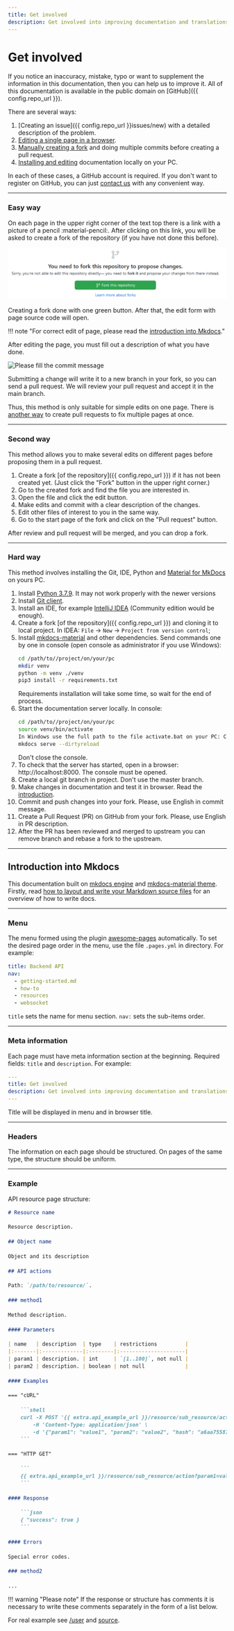 ```yaml
---
title: Get involved
description: Get involved into improving documentation and translations of the Navixy Platform
---
```


# Get involved

If you notice an inaccuracy, mistake, typo or want to supplement the information in 
this documentation, then you can help us to improve it. All of this documentation is available in the 
public domain on [GitHub]({{ config.repo_url }}).

There are several ways:

1. [Creating an issue]({{ config.repo_url }}issues/new) with a detailed description of the problem.
2. [Editing a single page in a browser](#easy-way).
3. [Manually creating a fork](#second-way) and doing multiple commits before creating a pull request.
4. [Installing and editing](#hard-way) documentation locally on your PC.

In each of these cases, a GitHub account is required.
If you don't want to register on GitHub, you can just [contact us](./contacts.md) with any convenient way.

***

### Easy way

On each page in the upper right corner of the text top there is a link with a picture of a pencil :material-pencil:.
After clicking on this link, you will be asked to create a fork of the repository (if you have
not done this before). 

![Create your fork](./assets/fork-proposal.png)

Creating a fork done with one green button. After that, the edit form with page source code will open.

!!! note "For correct edit of page, please read the [introduction into Mkdocs](#introduction-into-mkdocs)."

After editing the page, you must fill out a description of what you have done.

![Please fill the commit message](./assets/commit-message.png)

Submitting a change will write it to a new branch in your fork, so you can send a pull request. 
We will review your pull request and accept it in the main branch.

Thus, this method is only suitable for simple edits on one page.
There is [another way](#second-way) to create pull requests to fix multiple pages at once.

***

### Second way

This method allows you to make several edits on different pages before proposing them in a pull request.

1. Create a fork [of the repository]({{ config.repo_url }}) if it has not been created yet.
    (Just click the "Fork" button in the upper right corner.)
2. Go to the created fork and find the file you are interested in.
3. Open the file and click the edit button.
4. Make edits and commit with a clear description of the changes.
5. Edit other files of interest to you in the same way.
6. Go to the start page of the fork and click on the "Pull request" button.

After review and pull request will be merged, and you can drop a fork.

***

### Hard way

This method involves installing the Git, IDE, Python and 
[Material for MkDocs](https://squidfunk.github.io/mkdocs-material) on yours PC.

1. Install [Python 3.7.9](https://www.python.org/downloads/release/python-379/). It may not work properly with the newer versions
2. Install [Git client](https://git-scm.com/downloads).
3. Install an IDE, for example [IntelliJ IDEA](https://www.jetbrains.com/idea/) (Community edition would be enough).
4. Create a fork [of the repository]({{ config.repo_url }}) and cloning it to local project.
   In IDEA: `File` -> `New` -> `Project from version control`;
5. Install [mkdocs-material](https://squidfunk.github.io/mkdocs-material) and other dependencies. Send commands one by one in console (open console as administrator if you use Windows):
   ```sh
   cd /path/to//project/on/your/pc
   mkdir venv
   python -m venv ./venv
   pip3 install -r requirements.txt
   ```
   Requirements installation will take some time, so wait for the end of process.
6. Start the documentation server locally. In console:
   ```sh
   cd /path/to//project/on/your/pc
   source venv/bin/activate
   In Windows use the full path to the file activate.bat on your PC: C:users\project\venv\Scripts\activate.bat
   mkdocs serve --dirtyreload
   ```
   Don't close the console.
7. To check that the server has started, open in a browser: http://localhost:8000. The console must be opened.
8. Create a local git branch in project. Don't use the master branch.
9. Make changes in documentation and test it in browser. 
   Read the [introduction](#introduction-into-mkdocs).
10. Commit and push changes into your fork. Please, use English in commit message.
11. Create a Pull Request (PR) on GitHub from your fork. Please, use English in PR description.
12. After the PR has been reviewed and merged to upstream you can remove
    branch and rebase a fork to the upstream.

***

## Introduction into Mkdocs

This documentation built on [mkdocs engine](https://mkdocs.org) and [mkdocs-material theme](https://squidfunk.github.io/mkdocs-material).
Firstly, read [how to layout and write your Markdown source files](https://mkdocs.org/user-guide/writing-your-docs)
for an overview of how to write docs.

***

### Menu

The menu formed using the plugin [awesome-pages](https://github.com/lukasgeiter/mkdocs-awesome-pages-plugin) automatically.
To set the desired page order in the menu, use the file `.pages.yml` in directory.
For example:

```yaml
title: Backend API
nav:
  - getting-started.md
  - how-to
  - resources
  - websocket
```

`title` sets the name for menu section. 
`nav:` sets the sub-items order.

***

### Meta information

Each page must have meta information section at the beginning. Required fields: `title` and `description`. 
For example:

```yaml
---
title: Get involved
description: Get involved into improving documentation and translations of the Navixy Platform
---
```

Title will be displayed in menu and in browser title.

***

### Headers

The information on each page should be structured. On pages of the same type, 
the structure should be uniform.

***

### Example

API resource page structure:

```markdown
# Resource name

Resource description.

## Object name

Object and its description

## API actions

Path: `/path/to/resource/`.

### method1

Method description.

#### Parameters

| name   | description  | type    | restrictions         |
|:-------|:-------------|:--------|:---------------------|
| param1 | description. | int     | `[1..100]`, not null |
| param2 | description. | boolean | not null             |

#### Examples

=== "cURL"

    ```shell
    curl -X POST '{{ extra.api_example_url }}/resource/sub_resource/action' \
        -H 'Content-Type: application/json' \
        -d '{"param1": "value1", "param2": "value2", "hash": "a6aa75587e5c59c32d347da438505fc3"}'
    ```

=== "HTTP GET"

    ```
    {{ extra.api_example_url }}/resource/sub_resource/action?param1=value1&param2&hash=a6aa75587e5c59c32d347da438505fc3
    ```

#### Response

    ```json
    { "success": true }
    ```

#### Errors

Special error codes.

### method2

...

```

!!! warning "Please note"
    If the response or structure has comments it is necessary to write these comments separately in the form of a list below.

For real example see [/user](../backend-api/resources/commons/user/index.md) and
[source](https://raw.githubusercontent.com/SquareGPS/navixy-api/master/docs/backend-api/resources/commons/user/index.md).
